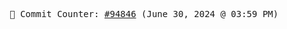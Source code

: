 <p align="center">
    <samp>
        📮 Commit Counter: <a href="https://github.com/Javascript-void0/Javascript-void0/commits/main">#94846</a> (June 30, 2024 @ 03:59 PM)
    </samp>
</p>